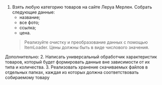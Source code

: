 1. Взять любую категорию товаров на сайте Леруа Мерлен. Собрать следующие данные:
   - название;
   - все фото;
   - ссылка;
   - цена.<br>
   > Реализуйте очистку и преобразование данных с помощью ItemLoader. 
   > Цены должны быть в виде числового значения.

Дополнительно:
2. Написать универсальный обработчик характеристик товаров, который будет формировать данные вне зависимости от их типа и количества. 
3. Реализовать хранение скачиваемых файлов в отдельных папках, каждая из которых должна соответствовать собираемому товару